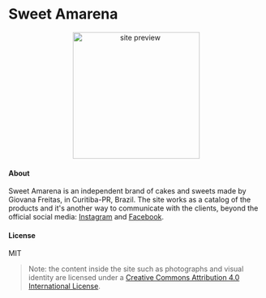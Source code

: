 # Sweet Amarena

<p align="center">
<img alt="site preview" width="250px"  src="img/site_preview_gif.gif">
</p>

#### About
Sweet Amarena is an independent brand of cakes and sweets made by Giovana Freitas, in Curitiba-PR, Brazil. The site works as a catalog of the products and it's another way to communicate with the clients, beyond the official social media: [Instagram](https://www.instagram.com/sweetamarena) and [Facebook](https://www.facebook.com/sweetamarena).

####  License
MIT
> Note: the content inside the site such as photographs and visual identity are licensed under a [Creative Commons Attribution 4.0 International License](http://creativecommons.org/licenses/by/4.0/).


